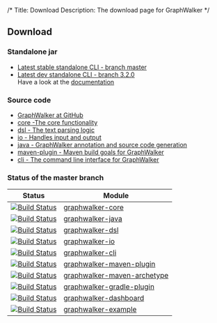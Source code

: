 /*
Title: Download
Description: The download page for GraphWalker
*/

## Download

### Standalone jar
* [Latest stable standalone CLI - branch master](/archive/graphwalker.jar)<br>
* [Latest dev standalone CLI - branch 3.2.0](/archive/graphwalker-cli-3.2.0-SNAPSHOT.jar)<br>
  Have a look at the [documentation](/docs/command_line_syntax)

### Source code
 * [GraphWalker at GitHub](https://github.com/GraphWalker)
 * [core -The core functionality](https://github.com/GraphWalker/graphwalker-core)
 * [dsl - The text parsing logic](https://github.com/GraphWalker/graphwalker-dsl)
 * [io - Handles input and output](https://github.com/GraphWalker/graphwalker-io)
 * [java - GraphWalker annotation and source code generation](https://github.com/GraphWalker/graphwalker-java)
 * [maven-plugin - Maven build goals for GraphWalker](https://github.com/GraphWalker/graphwalker-maven-plugin)
 * [cli - The command line interface for GraphWalker](https://github.com/GraphWalker/graphwalker-cli)

### Status of the master branch
| Status | Module |
|--------|--------|
|[![Build Status](https://travis-ci.org/GraphWalker/graphwalker-core.svg?branch=master)](https://travis-ci.org/GraphWalker/graphwalker-core)|[graphwalker-core](https://github.com/GraphWalker/graphwalker-core)|
|[![Build Status](https://travis-ci.org/GraphWalker/graphwalker-java.svg?branch=master)](https://travis-ci.org/GraphWalker/graphwalker-java)|[graphwalker-java](https://github.com/GraphWalker/graphwalker-java)|
|[![Build Status](https://travis-ci.org/GraphWalker/graphwalker-dsl.svg?branch=master)](https://travis-ci.org/GraphWalker/graphwalker-dsl)|[graphwalker-dsl](https://github.com/GraphWalker/graphwalker-dsl)|
|[![Build Status](https://travis-ci.org/GraphWalker/graphwalker-io.svg?branch=master)](https://travis-ci.org/GraphWalker/graphwalker-io)|[graphwalker-io](https://github.com/GraphWalker/graphwalker-io)|
|[![Build Status](https://travis-ci.org/GraphWalker/graphwalker-cli.svg?branch=master)](https://travis-ci.org/GraphWalker/graphwalker-cli)|[graphwalker-cli](https://github.com/GraphWalker/graphwalker-cli)|
|[![Build Status](https://travis-ci.org/GraphWalker/graphwalker-maven-plugin.svg?branch=master)](https://travis-ci.org/GraphWalker/graphwalker-maven-plugin) |[graphwalker-maven-plugin](https://github.com/GraphWalker/graphwalker-maven-plugin)|
|[![Build Status](https://travis-ci.org/GraphWalker/graphwalker-maven-archetype.svg?branch=master)](https://travis-ci.org/GraphWalker/graphwalker-maven-archetype) |[graphwalker-maven-archetype](https://github.com/GraphWalker/graphwalker-maven-archetype)|
|[![Build Status](https://travis-ci.org/GraphWalker/graphwalker-gradle-plugin.svg?branch=master)](https://travis-ci.org/GraphWalker/graphwalker-gradle-plugin) |[graphwalker-gradle-plugin](https://github.com/GraphWalker/graphwalker-gradle-plugin)|
|[![Build Status](https://travis-ci.org/GraphWalker/graphwalker-dashboard.svg?branch=master)](https://travis-ci.org/GraphWalker/graphwalker-dashboard)|[graphwalker-dashboard](https://github.com/GraphWalker/graphwalker-dashboard)|
|[![Build Status](https://travis-ci.org/GraphWalker/graphwalker-example.svg?branch=master)](https://travis-ci.org/GraphWalker/graphwalker-example)|[graphwalker-example](https://github.com/GraphWalker/graphwalker-example)|
